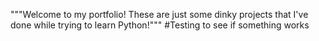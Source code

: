 """Welcome to my portfolio!
These are just some dinky projects that I've done while trying to learn Python!"""
#Testing to see if something works
